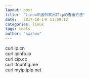 ```yaml
---
layout: post
title:  "Linux机器外网出口ip的查看方法"
date:   2017-10-1９ 11:09:12
categories: linux
tags: tools
author: "sxzhou"
---
```


curl ip.cn  
curl ipinfo.io  
curl cip.cc  
curl ifconfig.me  
curl myip.ipip.net  